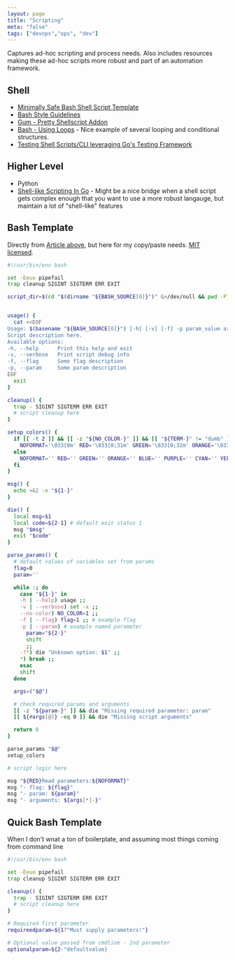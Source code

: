 ```yaml
---
layout: page
title: "Scripting"
meta: "false"
tags: ["devops","ops", "dev"]
---
```


Captures ad-hoc scripting and process needs.  Also includes resources making these ad-hoc scripts more robust and part of an automation framework.

## Shell

- [Minimally Safe Bash Shell Script Template](https://betterdev.blog/minimal-safe-bash-script-template/)
- [Bash Style Guidelines](https://github.com/progrium/bashstyle)
- [Gum - Pretty Shellscript Addon](https://github.com/charmbracelet/gum)
- [Bash - Using Loops](https://itnext.io/bash-using-loops-for-while-until-with-examples-f519eda7f41b) - Nice example of several looping and conditional structures.
- [Testing Shell Scripts/CLI leveraging Go's Testing Framework](https://bitfieldconsulting.com/golang/test-scripts)

## Higher Level

- Python
- [Shell-like Scripting In Go](https://github.com/bitfield/script) - Might be a nice bridge when a shell script gets complex enough that you want to use a more robust langauge, but maintain a lot of "shell-like" features

## Bash Template

Directly from [Article above](https://gist.github.com/m-radzikowski/53e0b39e9a59a1518990e76c2bff8038), but here for my copy/paste needs.  [MIT licensed](https://gist.github.com/m-radzikowski/d925ac457478db14c2146deadd0020cd).

```sh
#!/usr/bin/env bash

set -Eeuo pipefail
trap cleanup SIGINT SIGTERM ERR EXIT

script_dir=$(cd "$(dirname "${BASH_SOURCE[0]}")" &>/dev/null && pwd -P)


usage() {
  cat <<EOF
Usage: $(basename "${BASH_SOURCE[0]}") [-h] [-v] [-f] -p param_value arg1 [arg2...]
Script description here.
Available options:
-h, --help      Print this help and exit
-v, --verbose   Print script debug info
-f, --flag      Some flag description
-p, --param     Some param description
EOF
  exit
}

cleanup() {
  trap - SIGINT SIGTERM ERR EXIT
  # script cleanup here
}

setup_colors() {
  if [[ -t 2 ]] && [[ -z "${NO_COLOR-}" ]] && [[ "${TERM-}" != "dumb" ]]; then
    NOFORMAT='\033[0m' RED='\033[0;31m' GREEN='\033[0;32m' ORANGE='\033[0;33m' BLUE='\033[0;34m' PURPLE='\033[0;35m' CYAN='\033[0;36m' YELLOW='\033[1;33m'
  else
    NOFORMAT='' RED='' GREEN='' ORANGE='' BLUE='' PURPLE='' CYAN='' YELLOW=''
  fi
}

msg() {
  echo >&2 -e "${1-}"
}

die() {
  local msg=$1
  local code=${2-1} # default exit status 1
  msg "$msg"
  exit "$code"
}

parse_params() {
  # default values of variables set from params
  flag=0
  param=''

  while :; do
    case "${1-}" in
    -h | --help) usage ;;
    -v | --verbose) set -x ;;
    --no-color) NO_COLOR=1 ;;
    -f | --flag) flag=1 ;; # example flag
    -p | --param) # example named parameter
      param="${2-}"
      shift
      ;;
    -?*) die "Unknown option: $1" ;;
    *) break ;;
    esac
    shift
  done

  args=("$@")

  # check required params and arguments
  [[ -z "${param-}" ]] && die "Missing required parameter: param"
  [[ ${#args[@]} -eq 0 ]] && die "Missing script arguments"

  return 0
}

parse_params "$@"
setup_colors

# script logic here

msg "${RED}Read parameters:${NOFORMAT}"
msg "- flag: ${flag}"
msg "- param: ${param}"
msg "- arguments: ${args[*]-}"
```

## Quick Bash Template

When I don't wnat a ton of boilerplate, and assuming most things coming from command line

```sh
#!/usr/bin/env bash

set -Eeuo pipefail
trap cleanup SIGINT SIGTERM ERR EXIT

cleanup() {
  trap - SIGINT SIGTERM ERR EXIT
  # script cleanup here
}

# Required first parameter
requireedparam=${1?"Must supply parameters!"}

# Optional value passed from cmdline - 2nd parameter
optionalparam=${2-"defaultvalue}

```

